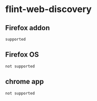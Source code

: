 # flint-web-discovery

## Firefox addon
    supported

## Firefox OS
    not supported

## chrome app
    not supported
